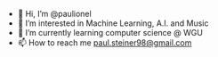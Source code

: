 - 👋 Hi, I’m @paulionel
- 👀 I’m interested in Machine Learning, A.I. and Music
- 🌱 I’m currently learning computer science @ WGU
- 📫 How to reach me paul.steiner98@gmail.com
